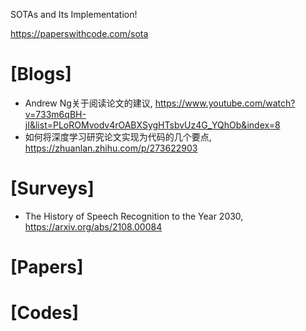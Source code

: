SOTAs and Its Implementation!

https://paperswithcode.com/sota

# [Blogs]
+ Andrew Ng关于阅读论文的建议, https://www.youtube.com/watch?v=733m6qBH-jI&list=PLoROMvodv4rOABXSygHTsbvUz4G_YQhOb&index=8
+ 如何将深度学习研究论文实现为代码的几个要点, https://zhuanlan.zhihu.com/p/273622903

# [Surveys]
+ The History of Speech Recognition to the Year 2030, https://arxiv.org/abs/2108.00084


# [Papers]

# [Codes]



